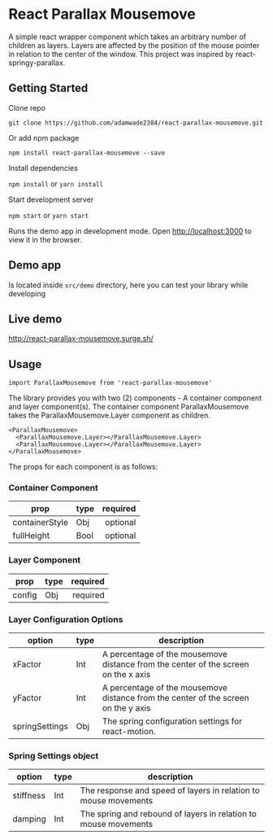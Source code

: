 # React Parallax Mousemove
A simple react wrapper component which takes an arbitrary number of children as layers. Layers are affected by the position of the mouse pointer in relation to the center of the window. This project was inspired by react-springy-parallax.

## Getting Started

Clone repo

````
git clone https://github.com/adamwade2384/react-parallax-mousemove.git
````

Or add npm package

```
npm install react-parallax-mousemove --save
```

Install dependencies

`npm install` or `yarn install`

Start development server

`npm start` or `yarn start`

Runs the demo app in development mode.
Open [http://localhost:3000](http://localhost:3000) to view it in the browser.

## Demo app

Is located inside `src/demo` directory, here you can test your library while developing

## Live demo

http://react-parallax-mousemove.surge.sh/

## Usage

`import ParallaxMousemove from 'react-parallax-mousemove'`

The library provides you with two (2) components - A container component and layer component(s). The container component ParallaxMousemove takes the ParallaxMousemove.Layer component as children.

  ```
  <ParallaxMousemove>
    <ParallaxMousemove.Layer></ParallaxMousemove.Layer>
    <ParallaxMousemove.Layer></ParallaxMousemove.Layer>
  </ParallaxMousemove>
  ```

The props for each component is as follows:

### Container Component

| prop | type | required  |
| ------ | ------ | -----: |
|  containerStyle  |  Obj  |   optional  |
|  fullHeight  |  Bool  |   optional  |

### Layer Component

| prop | type | required  |
| ------ | ------ | -----: |
|  config  |  Obj  |   required  |

### Layer Configuration Options

| option | type | description  |
| ------ | ------ | ----- |
|  xFactor  |  Int  |   A percentage of the mousemove distance from the center of the screen on the x axis  |
|  yFactor  |  Int  |   A percentage of the mousemove distance from the center of the screen on the y axis  |
|  springSettings  |  Obj  |   The spring configuration settings for react-motion.  |

### Spring Settings object

| option | type | description  |
| ------ | ------ | ----- |
|  stiffness  |  Int  |   The response and speed of layers in relation to mouse movements  |
|  damping  |  Int  |  The spring and rebound of layers in relation to mouse movements |
